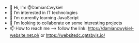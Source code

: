 - 👋 Hi, I’m @DamianCwykiel
- 👀 I’m interested in IT technologies
- 🌱 I’m currently learning JavaScript
- 💞️ I’m looking to collaborate on some interesting projects
- 📫 How to reach me --> follow the link: https://damiancwykiel-website.net.pl/ or https://websitedc.gatsbyjs.io/

<!---
DamianCwykiel/DamianCwykiel is a ✨ special ✨ repository because its `README.md` (this file) appears on your GitHub profile.
You can click the Preview link to take a look at your changes.
--->
